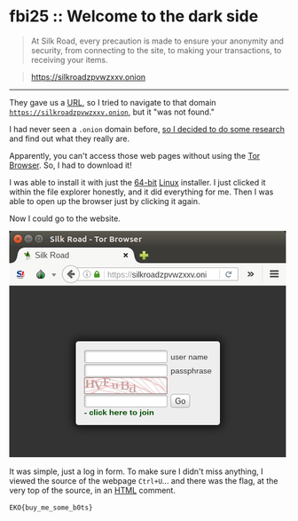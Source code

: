 __fbi25 :: Welcome to the dark side__
===========================

> At Silk Road, every precaution is made to ensure your anonymity and security, from connecting to the site, to making your transactions, to receiving your items.

> https://silkroadzpvwzxxv.onion

-----------------------------------

They gave us a [URL], so I tried to navigate to that domain [`https://silkroadzpvwzxxv.onion`](https://silkroadzpvwzxxv.onion), but it "was not found."

I had never seen a `.onion` domain before, [so I decided to do some research](https://www.deepdotweb.com/how-to-access-onion-sites/) and find out what they really are.

Apparently, you can't access those web pages without using the [Tor Browser]. So, I had to download it!

I was able to install it with just the [64-bit][64-bit] [Linux] installer. I just clicked it within the file explorer honestly, and it did everything for me. Then I was able to open up the browser just by clicking it again.

Now I could go to the website. 

![webpage](webpage.png)

It was simple, just a log in form. To make sure I didn't miss anything, I viewed the source of the webpage `Ctrl+U`... and there was the flag, at the very top of the source, in an [HTML] comment. 

```
EKO{buy_me_some_b0ts}
```


[CTF]: https://en.wikipedia.org/wiki/Capture_the_flag#Computer_security
[Cyberstakes]: https://cyberstakesonline.com/
[OverTheWire]: http://overthewire.org/
[ctftime.org]: http://ctftime.org
[SECCON 2015 Online CTF]: https://ctftime.org/event/274
[SECCON]: http://ctf.seccon.jp/
[32C3 CTF]: https://ctftime.org/event/278
[32C3]: https://32c3ctf.ccc.ac/
[EKOPARTY 2016 CTF]: https://ctftime.org/event/342
[robots.txt]: http://www.robotstxt.org/
[URL]: https://en.wikipedia.org/wiki/Uniform_Resource_Locator
[nikto]: http://sectools.org/tool/nikto/
[Netcraft]: https://www.netcraft.com/
[CSS]: https://en.wikipedia.org/wiki/Cascading_Style_Sheets
[Tor Browser]: https://www.torproject.org/projects/torbrowser.html.en
[Tor]: https://www.torproject.org/projects/torbrowser.html.en
[64-bit]: https://en.wikipedia.org/wiki/64-bit_computing
[Linux]: https://en.wikipedia.org/wiki/Linux
[HTML]: https://en.wikipedia.org/wiki/HTML
